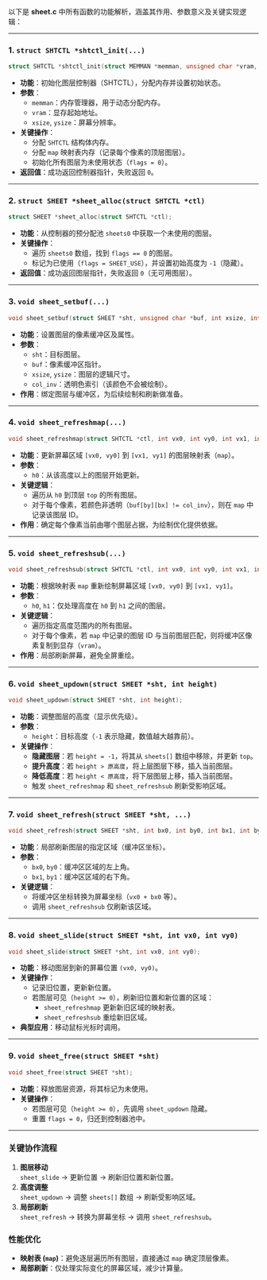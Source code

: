 以下是 **sheet.c** 中所有函数的功能解析，涵盖其作用、参数意义及关键实现逻辑：

---

### **1. `struct SHTCTL *shtctl_init(...)`**
```c
struct SHTCTL *shtctl_init(struct MEMMAN *memman, unsigned char *vram, int xsize, int ysize);
```
- **功能**：初始化图层控制器（SHTCTL），分配内存并设置初始状态。
- **参数**：
  - `memman`：内存管理器，用于动态分配内存。
  - `vram`：显存起始地址。
  - `xsize`, `ysize`：屏幕分辨率。
- **关键操作**：
  - 分配 `SHTCTL` 结构体内存。
  - 分配 `map` 映射表内存（记录每个像素的顶层图层）。
  - 初始化所有图层为未使用状态（`flags = 0`）。
- **返回值**：成功返回控制器指针，失败返回 `0`。

---

### **2. `struct SHEET *sheet_alloc(struct SHTCTL *ctl)`**
```c
struct SHEET *sheet_alloc(struct SHTCTL *ctl);
```
- **功能**：从控制器的预分配池 `sheets0` 中获取一个未使用的图层。
- **关键操作**：
  - 遍历 `sheets0` 数组，找到 `flags == 0` 的图层。
  - 标记为已使用（`flags = SHEET_USE`），并设置初始高度为 `-1`（隐藏）。
- **返回值**：成功返回图层指针，失败返回 `0`（无可用图层）。

---

### **3. `void sheet_setbuf(...)`**
```c
void sheet_setbuf(struct SHEET *sht, unsigned char *buf, int xsize, int ysize, int col_inv);
```
- **功能**：设置图层的像素缓冲区及属性。
- **参数**：
  - `sht`：目标图层。
  - `buf`：像素缓冲区指针。
  - `xsize`, `ysize`：图层的逻辑尺寸。
  - `col_inv`：透明色索引（该颜色不会被绘制）。
- **作用**：绑定图层与缓冲区，为后续绘制和刷新做准备。

---

### **4. `void sheet_refreshmap(...)`**
```c
void sheet_refreshmap(struct SHTCTL *ctl, int vx0, int vy0, int vx1, int vy1, int h0);
```
- **功能**：更新屏幕区域 `[vx0, vy0]` 到 `[vx1, vy1]` 的图层映射表（`map`）。
- **参数**：
  - `h0`：从该高度以上的图层开始更新。
- **关键逻辑**：
  - 遍历从 `h0` 到顶层 `top` 的所有图层。
  - 对于每个像素，若颜色非透明（`buf[by][bx] != col_inv`），则在 `map` 中记录该图层 ID。
- **作用**：确定每个像素当前由哪个图层占据，为绘制优化提供依据。

---

### **5. `void sheet_refreshsub(...)`**
```c
void sheet_refreshsub(struct SHTCTL *ctl, int vx0, int vy0, int vx1, int vy1, int h0, int h1);
```
- **功能**：根据映射表 `map` 重新绘制屏幕区域 `[vx0, vy0]` 到 `[vx1, vy1]`。
- **参数**：
  - `h0`, `h1`：仅处理高度在 `h0` 到 `h1` 之间的图层。
- **关键逻辑**：
  - 遍历指定高度范围内的所有图层。
  - 对于每个像素，若 `map` 中记录的图层 ID 与当前图层匹配，则将缓冲区像素复制到显存（`vram`）。
- **作用**：局部刷新屏幕，避免全屏重绘。

---

### **6. `void sheet_updown(struct SHEET *sht, int height)`**
```c
void sheet_updown(struct SHEET *sht, int height);
```
- **功能**：调整图层的高度（显示优先级）。
- **参数**：
  - `height`：目标高度（`-1` 表示隐藏，数值越大越靠前）。
- **关键操作**：
  - **隐藏图层**：若 `height = -1`，将其从 `sheets[]` 数组中移除，并更新 `top`。
  - **提升高度**：若 `height > 原高度`，将上层图层下移，插入当前图层。
  - **降低高度**：若 `height < 原高度`，将下层图层上移，插入当前图层。
  - 触发 `sheet_refreshmap` 和 `sheet_refreshsub` 刷新受影响区域。

---

### **7. `void sheet_refresh(struct SHEET *sht, ...)`**
```c
void sheet_refresh(struct SHEET *sht, int bx0, int by0, int bx1, int by1);
```
- **功能**：局部刷新图层的指定区域（缓冲区坐标）。
- **参数**：
  - `bx0`, `by0`：缓冲区区域的左上角。
  - `bx1`, `by1`：缓冲区区域的右下角。
- **关键逻辑**：
  - 将缓冲区坐标转换为屏幕坐标（`vx0 + bx0` 等）。
  - 调用 `sheet_refreshsub` 仅刷新该区域。

---

### **8. `void sheet_slide(struct SHEET *sht, int vx0, int vy0)`**
```c
void sheet_slide(struct SHEET *sht, int vx0, int vy0);
```
- **功能**：移动图层到新的屏幕位置 `(vx0, vy0)`。
- **关键操作**：
  - 记录旧位置，更新新位置。
  - 若图层可见（`height >= 0`），刷新旧位置和新位置的区域：
    - `sheet_refreshmap` 更新新旧区域的映射表。
    - `sheet_refreshsub` 重绘新旧区域。
- **典型应用**：移动鼠标光标时调用。

---

### **9. `void sheet_free(struct SHEET *sht)`**
```c
void sheet_free(struct SHEET *sht);
```
- **功能**：释放图层资源，将其标记为未使用。
- **关键操作**：
  - 若图层可见（`height >= 0`），先调用 `sheet_updown` 隐藏。
  - 重置 `flags = 0`，归还到控制器池中。

---

### **关键协作流程**
1. **图层移动**  
   `sheet_slide` → 更新位置 → 刷新旧位置和新位置。  
2. **高度调整**  
   `sheet_updown` → 调整 `sheets[]` 数组 → 刷新受影响区域。  
3. **局部刷新**  
   `sheet_refresh` → 转换为屏幕坐标 → 调用 `sheet_refreshsub`。  

### **性能优化**
- **映射表 (`map`)**：避免逐层遍历所有图层，直接通过 `map` 确定顶层像素。
- **局部刷新**：仅处理实际变化的屏幕区域，减少计算量。

